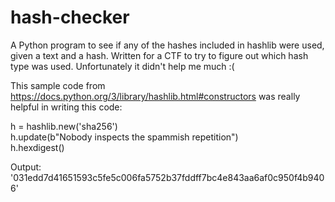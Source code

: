 # hash-checker
A Python program to see if any of the hashes included in hashlib were used, given a text and a hash.
Written for a CTF to try to figure out which hash type was used. Unfortunately it didn't help me much :(

This sample code from https://docs.python.org/3/library/hashlib.html#constructors was really helpful in writing this code:

h = hashlib.new('sha256')  
h.update(b"Nobody inspects the spammish repetition")  
h.hexdigest()

Output: '031edd7d41651593c5fe5c006fa5752b37fddff7bc4e843aa6af0c950f4b9406'

